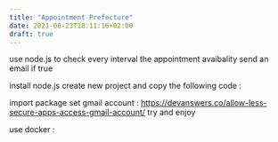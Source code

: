 ```yaml
---
title: "Appointment Prefecture"
date: 2021-08-23T18:11:16+02:00
draft: true
---
```


use node.js to check every interval the appointment avaibality 
send an email if true

install node.js 
create new project and copy the following code :

import package 
set gmail account : https://devanswers.co/allow-less-secure-apps-access-gmail-account/
try and enjoy

use docker : 
